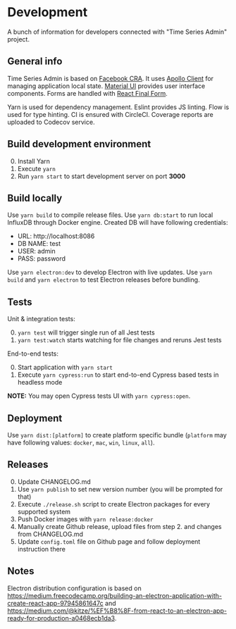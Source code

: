 # Development

A bunch of information for developers connected with "Time Series Admin" project.

## General info

Time Series Admin is based on [Facebook CRA](https://github.com/facebook/create-react-app).
It uses [Apollo Client](https://www.apollographql.com/docs/react/) for managing application local state.
[Material UI](https://material-ui.com/) provides user interface components.
Forms are handled with [React Final Form](https://github.com/final-form/react-final-form).

Yarn is used for dependency management.
Eslint provides JS linting.
Flow is used for type hinting.
CI is ensured with CircleCI.
Coverage reports are uploaded to Codecov service.

## Build development environment

0. Install Yarn
1. Execute `yarn`
1. Run `yarn start` to start development server on port **3000**

## Build locally

Use `yarn build` to compile release files.
Use `yarn db:start` to run local InfluxDB through Docker engine.
Created DB will have following credentials:

- URL: http://localhost:8086
- DB NAME: test
- USER: admin
- PASS: password

Use `yarn electron:dev` to develop Electron with live updates.
Use `yarn build` and `yarn electron` to test Electron releases before bundling.

## Tests

Unit & integration tests:

0. `yarn test` will trigger single run of all Jest tests
1. `yarn test:watch` starts watching for file changes and reruns Jest tests

End-to-end tests:

0. Start application with `yarn start`
1. Execute `yarn cypress:run` to start end-to-end Cypress based tests in headless mode

**NOTE:** You may open Cypress tests UI with `yarn cypress:open`.

## Deployment

Use `yarn dist:[platform]` to create platform specific bundle (`platform` may have following values: `docker`, `mac`, `win`, `linux`, `all`).

## Releases

0. Update CHANGELOG.md
1. Use `yarn publish` to set new version number (you will be prompted for that)
2. Execute `./release.sh` script to create Electron packages for every supported system
3. Push Docker images with `yarn release:docker`
4. Manually create Github release, upload files from step 2. and changes from CHANGELOG.md
5. Update `config.toml` file on Github page and follow deployment instruction there

## Notes

Electron distribution configuration is based on https://medium.freecodecamp.org/building-an-electron-application-with-create-react-app-97945861647c and https://medium.com/@kitze/%EF%B8%8F-from-react-to-an-electron-app-ready-for-production-a0468ecb1da3.
